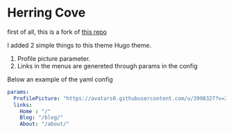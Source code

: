 Herring Cove
============

first of all, this is a fork of [this repo](https://github.com/spf13/herring-cove)

I added 2 simple things to this theme Hugo theme.

1. Profile picture parameter.
2. Links in the menus are genereted through params in the config

Below an example of the yaml config
```yaml
params:
  ProfilePicture: "https://avatars0.githubusercontent.com/u/3998327?v=2&s=460"
  links:
    Home : "/"
    Blog: "/blog/"
    About: "/about/"
```

